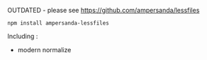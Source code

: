 OUTDATED - please see https://github.com/ampersanda/lessfiles

`npm install ampersanda-lessfiles`

Including : 
- modern normalize
